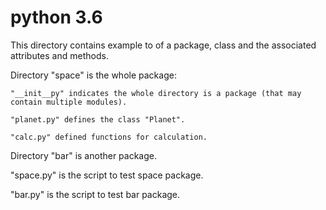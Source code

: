 # python 3.6

This directory contains example to of a package, class and the associated attributes and methods.


Directory "space" is the whole package:

	"__init__py" indicates the whole directory is a package (that may contain multiple modules).

	"planet.py" defines the class "Planet".

	"calc.py" defined functions for calculation.


Directory "bar" is another package.


"space.py" is the script to test space package.

"bar.py" is the script to test bar package.


